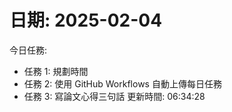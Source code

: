# 日期: 2025-02-04
今日任務:
- 任務 1: 規劃時間
- 任務 2: 使用 GitHub Workflows 自動上傳每日任務
- 任務 3: 寫論文心得三句話 
更新時間: 06:34:28
